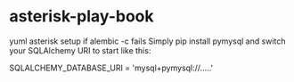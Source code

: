 # asterisk-play-book
yuml asterisk setup 
if alembic -c fails 
Simply pip install pymysql and switch your SQLAlchemy URI to start like this:

SQLALCHEMY_DATABASE_URI = 'mysql+pymysql://.....'
